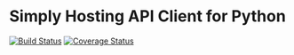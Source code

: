 # Simply Hosting API Client for Python

[![Build Status](https://travis-ci.org/BernardoSilva/simplyhosting-api-client-python.svg?branch=master)](https://travis-ci.org/BernardoSilva/simplyhosting-api-client-python) 
[![Coverage Status](https://coveralls.io/repos/github/BernardoSilva/simplyhosting-api-client-python/badge.svg)](https://coveralls.io/github/BernardoSilva/simplyhosting-api-client-python)